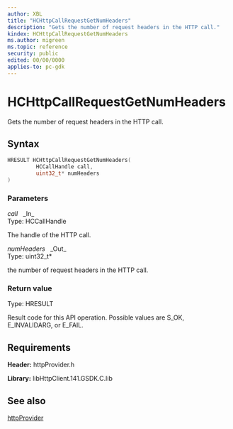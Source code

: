 ```yaml
---
author: XBL
title: "HCHttpCallRequestGetNumHeaders"
description: "Gets the number of request headers in the HTTP call."
kindex: HCHttpCallRequestGetNumHeaders
ms.author: migreen
ms.topic: reference
security: public
edited: 00/00/0000
applies-to: pc-gdk
---
```


# HCHttpCallRequestGetNumHeaders  

Gets the number of request headers in the HTTP call.  

## Syntax  
  
```cpp
HRESULT HCHttpCallRequestGetNumHeaders(  
         HCCallHandle call,  
         uint32_t* numHeaders  
)  
```  
  
### Parameters  
  
*call* &nbsp;&nbsp;\_In\_  
Type: HCCallHandle  
  
The handle of the HTTP call.  
  
*numHeaders* &nbsp;&nbsp;\_Out\_  
Type: uint32_t*  
  
the number of request headers in the HTTP call.  
  
  
### Return value  
Type: HRESULT
  
Result code for this API operation. Possible values are S_OK, E_INVALIDARG, or E_FAIL.
  
## Requirements  
  
**Header:** httpProvider.h
  
**Library:** libHttpClient.141.GSDK.C.lib
  
## See also  
[httpProvider](../httpprovider_members.md)  
  
  
